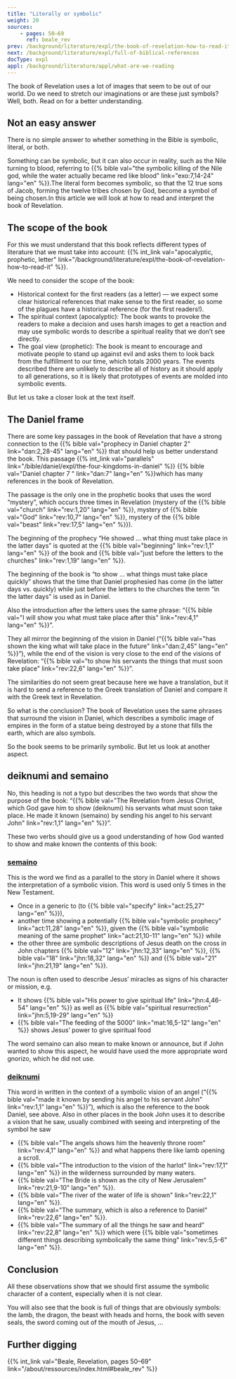 ```yaml
---
title: "Literally or symbolic"
weight: 20
sources:
    - pages: 50–69
      ref: beale_rev
prev: /background/literature/expl/the-book-of-revelation-how-to-read-it
next: /background/literature/expl/full-of-biblical-references
docType: expl
appl: /background/literature/appl/what-are-we-reading
---
```


The book of Revelation uses a lot of images that seem to be out of our world. Do we need to stretch our imaginations or are these just symbols? Well, both. Read on for a better understanding.

## Not an easy answer

<a name="95e0"></a>
There is no simple answer to whether something in the Bible is symbolic, literal, or both.

Something can be symbolic, but it can also occur in reality, such as the Nile turning to blood, referring to {{% bible val="the symbolic killing of the Nile god, while the water actually became red like blood" link="exo:7,14-24" lang="en" %}}.The literal form becomes symbolic, so that the 12 true sons of Jacob, forming the twelve tribes chosen by God, become a symbol of being chosen.In this article we will look at how to read and interpret the book of Revelation.

## The scope of the book

<a name="b0bd"></a>
For this we must understand that this book reflects different types of literature that we must take into account: {{% int_link val="apocalyptic, prophetic, letter" link="/background/literature/expl/the-book-of-revelation-how-to-read-it" %}}.

We need to consider the scope of the book:

- Historical context for the first readers (as a letter) — we expect some clear historical references that make sense to the first reader, so some of the plagues have a historical reference (for the first readers!).
- The spiritual context (apocalyptic): The book wants to provoke the readers to make a decision and uses harsh images to get a reaction and may use symbolic words to describe a spiritual reality that we don’t see directly.
- The goal view (prophetic): The book is meant to encourage and motivate people to stand up against evil and asks them to look back from the fulfillment to our time, which totals 2000 years. The events described there are unlikely to describe all of history as it should apply to all generations, so it is likely that prototypes of events are molded into symbolic events.

But let us take a closer look at the text itself.

## The Daniel frame

<a name="c39c"></a>
There are some key passages in the book of Revelation that have a strong connection to the {{% bible val="prophecy in Daniel chapter 2" link="dan:2,28-45" lang="en" %}} that should help us better understand the book. This passage {{% int_link val="parallels" link="/bible/daniel/expl/the-four-kingdoms-in-daniel" %}} {{% bible val="Daniel chapter 7 " link="dan:7" lang="en" %}}which has many references in the book of Revelation.

The passage is the only one in the prophetic books that uses the word “mystery”, which occurs three times in Revelation (mystery of the {{% bible val="church" link="rev:1,20" lang="en" %}}, mystery of {{% bible val="God" link="rev:10,7" lang="en" %}}, mystery of the {{% bible val="beast" link="rev:17,5" lang="en" %}}).

The beginning of the prophecy “He showed … what thing must take place in the latter days” is quoted at the {{% bible val="beginning" link="rev:1,1" lang="en" %}} of the book and {{% bible val="just before the letters to the churches" link="rev:1,19" lang="en" %}}.

The beginning of the book is “to show … what things must take place quickly” shows that the time that Daniel prophesied has come (in the latter days vs. quickly) while just before the letters to the churches the term “in the latter days” is used as in Daniel.

Also the introduction after the letters uses the same phrase: “{{% bible val="I will show you what must take place after this" link="rev:4,1" lang="en" %}}”.

They all mirror the beginning of the vision in Daniel (“{{% bible val="has shown the king what will take place in the future" link="dan:2,45" lang="en" %}}”), while the end of the vision is very close to the end of the visions of Revelation: “{{% bible val="to show his servants the things that must soon take place" link="rev:22,6" lang="en" %}}”.

The similarities do not seem great because here we have a translation, but it is hard to send a reference to the Greek translation of Daniel and compare it with the Greek text in Revelation.

So what is the conclusion? The book of Revelation uses the same phrases that surround the vision in Daniel, which describes a symbolic image of empires in the form of a statue being destroyed by a stone that fills the earth, which are also symbols.

So the book seems to be primarily symbolic. But let us look at another aspect.

## deiknumi and semaino

<a name="27d2"></a>
No, this heading is not a typo but describes the two words that show the purpose of the book: “{{% bible val="The Revelation from Jesus Christ, which God gave him to show (deiknumi) his servants what must soon take place. He made it known (semaino) by sending his angel to his servant John" link="rev:1,1" lang="en" %}}”.

These two verbs should give us a good understanding of how God wanted to show and make known the contents of this book:

### [semaino](https://biblehub.com/greek/4591.htm)

<a name="e9fa"></a>
This is the word we find as a parallel to the story in Daniel where it shows the interpretation of a symbolic vision. This word is used only 5 times in the New Testament.

- Once in a generic to (to {{% bible val="specify" link="act:25,27" lang="en" %}}),
- another time showing a potentially {{% bible val="symbolic prophecy" link="act:11,28" lang="en" %}}, given the {{% bible val="symbolic meaning of the same prophet" link="act:21,10-11" lang="en" %}} while
- the other three are symbolic descriptions of Jesus death on the cross in John chapters {{% bible val="12" link="jhn:12,33" lang="en" %}}, {{% bible val="18" link="jhn:18,32" lang="en" %}} and {{% bible val="21" link="jhn:21,19" lang="en" %}}.

The noun is often used to describe Jesus’ miracles as signs of his character or mission, e.g.

- It shows {{% bible val="His power to give spiritual life" link="jhn:4,46-54" lang="en" %}} as well as {{% bible val="spiritual resurrection" link="jhn:5,19-29" lang="en" %}}
- {{% bible val="The feeding of the 5000" link="mat:16,5-12" lang="en" %}} shows Jesus’ power to give spiritual food

The word semaino can also mean to make known or announce, but if John wanted to show this aspect, he would have used the more appropriate word gnorizo, which he did not use.

### [deiknumi](https://biblehub.com/greek/1166.htm)

<a name="08d2"></a>
This word in written in the context of a symbolic vision of an angel (“{{% bible val="made it known by sending his angel to his servant John" link="rev:1,1" lang="en" %}}”), which is also the reference to the book Daniel, see above. Also in other places in the book John uses it to describe a vision that he saw, usually combined with seeing and interpreting of the symbol he saw

- {{% bible val="The angels shows him the heavenly throne room" link="rev:4,1" lang="en" %}} and what happens there like lamb opening a scroll.
- {{% bible val="The introduction to the vision of the harlot" link="rev:17,1" lang="en" %}} in the wilderness surrounded by many waters.
- {{% bible val="The Bride is shown as the city of New Jerusalem" link="rev:21,9-10" lang="en" %}}.
- {{% bible val="The river of the water of life is shown" link="rev:22,1" lang="en" %}}.
- {{% bible val="The summary, which is also a reference to Daniel" link="rev:22,6" lang="en" %}}.
- {{% bible val="The summary of all the things he saw and heard" link="rev:22,8" lang="en" %}} which were {{% bible val="sometimes different things describing symbolically the same thing" link="rev:5,5-6" lang="en" %}}.

## Conclusion

<a name="44ce"></a>
All these observations show that we should first assume the symbolic character of a content, especially when it is not clear.

You will also see that the book is full of things that are obviously symbols: the lamb, the dragon, the beast with heads and horns, the book with seven seals, the sword coming out of the mouth of Jesus, …

## Further digging

{{% int_link val="Beale, Revelation, pages 50–69" link="/about/ressources/index.html#beale_rev" %}}

